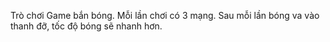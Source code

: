 Trò chơi Game bắn bóng.
Mỗi lần chơi có 3 mạng.
Sau mỗi lần bóng va vào thanh đỡ, tốc độ bóng sẽ nhanh hơn.